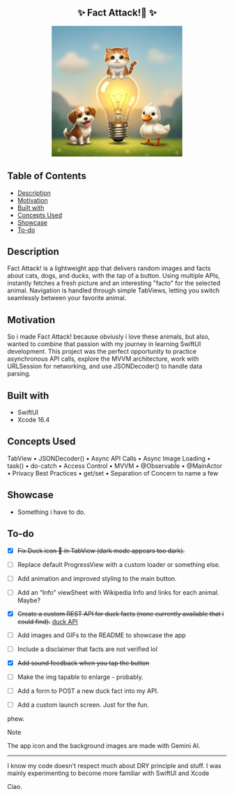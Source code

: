 <h2 align="center">
  ✨ Fact Attack!🐾 ✨
</h2>

<p align="center"><img width="300" alt="image" src="Assets.xcassets/AppIcon.appiconset/appIcon2.png"></p>

## Table of Contents

- [Description](#description)
- [Motivation](#motivation)
- [Built with](#built-with)
- [Concepts Used](#concepts-used)
- [Showcase](#showcase)
- [To-do](#to-do)

## Description

Fact Attack! is a lightweight app that delivers random images and facts about cats, dogs, and ducks, with the tap of a button. Using multiple APIs, instantly fetches a fresh picture and an interesting "facto" for the selected animal. Navigation is handled through simple TabViews, letting you switch seamlessly between your favorite animal.

## Motivation

So i made Fact Attack! because obviusly i love these animals, but also, wanted to combine that passion with my journey in learning SwiftUI development. This project was the perfect opportunity to practice asynchronous API calls, explore the MVVM architecture, work with URLSession for networking, and use JSONDecoder() to handle data parsing.

## Built with

- SwiftUI
- Xcode 16.4

## Concepts Used

TabView • JSONDecoder() • Async API Calls • Async Image Loading • task() • do-catch • Access Control • MVVM • @Observable • @MainActor • Privacy Best Practices • get/set • Separation of Concern to name a few

## Showcase

- Something i have to do.

## To-do

- [x] ~~Fix Duck icon 🦆 in TabView (dark mode appears too dark).~~
- [ ] Replace default ProgressView with a custom loader or something else.
- [ ] Add animation and improved styling to the main button.
- [ ] Add an “Info” viewSheet with Wikipedia Info and links for each animal. Maybe?
- [x] ~~Create a custom REST API for duck facts (none currently available that i could find).~~ [duck API](https://github.com/bacf5/ducks-api)
- [ ] Add images and GIFs to the README to showcase the app
- [ ] Include a disclaimer that facts are not verified lol
- [x] ~~Add sound feedback when you tap the button~~
- [ ] Make the img tapable to enlarge - probably.
- [ ] Add a form to POST a new duck fact into my API.
- [ ] Add a custom launch screen. Just for the fun.


phew.

> [!NOTE]
> The app icon and the background images are made with Gemini AI.

-----

I know my code doesn't respect much about DRY principle and stuff. I was mainly experimenting to become more familiar with SwiftUI and Xcode

Ciao.
